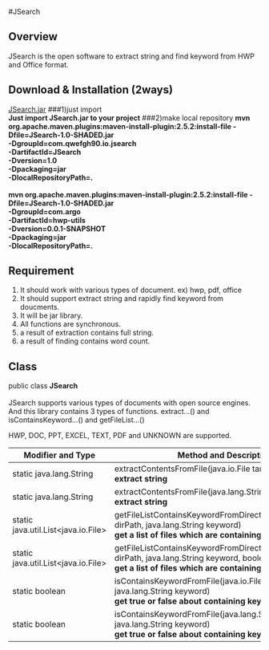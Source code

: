 #JSearch

## Overview
JSearch is the open software to extract string and find keyword from HWP and Office format.

## Download & Installation (2ways)
[JSearch.jar](https://github.com/qwefgh90/JSearch/raw/master/JSearch-1.0-SHADED.jar)
###1)just import
<br> **Just import JSearch.jar to your project**
###2)make local repository
<strong>mvn org.apache.maven.plugins:maven-install-plugin:2.5.2:install-file  -Dfile=JSearch-1.0-SHADED.jar \
                                                                              -DgroupId=com.qwefgh90.io.jsearch \
                                                                              -DartifactId=JSearch \
                                                                              -Dversion=1.0 \
                                                                              -Dpackaging=jar \
                                                                              -DlocalRepositoryPath=.</strong>
                                                                              <br><br>
<strong>mvn org.apache.maven.plugins:maven-install-plugin:2.5.2:install-file  -Dfile=JSearch-1.0-SHADED.jar \
                                                                              -DgroupId=com.argo \
                                                                              -DartifactId=hwp-utils \
                                                                              -Dversion=0.0.1-SNAPSHOT \
                                                                              -Dpackaging=jar \
                                                                              -DlocalRepositoryPath=.</strong>


## Requirement
1. It should work with various types of document. ex) hwp, pdf, office 
2. It should support extract string and rapidly find keyword from doucments.
3. It will be jar library.
4. All functions are synchronous.
5. a result of extraction contains full string.
6. a result of finding contains word count.

## Class

public class **JSearch**<br><br>
JSearch supports various types of documents with open source engines.<br> 
And this library contains 3 types of functions. extract...() and isContainsKeyword...() and getFileList...() 

HWP, DOC, PPT, EXCEL, TEXT, PDF and UNKNOWN are supported.


| Modifier and Type        | Method and Description |
| ------------- | -----|
| static java.lang.String |	extractContentsFromFile(java.io.File target) <br><strong> extract string </strong> |
| static java.lang.String |	extractContentsFromFile(java.lang.String filePath) <br><strong>  extract string </strong> |
| static java.util.List<java.io.File> |	getFileListContainsKeywordFromDirectory(java.lang.String dirPath, java.lang.String keyword) <br><strong>  get a list of files which are containing keyword. </strong> |
| static java.util.List<java.io.File> |	getFileListContainsKeywordFromDirectory(java.lang.String dirPath, java.lang.String keyword, boolean recursive) <br><strong>  get a list of files which are containing keyword. </strong> |
| static boolean |	isContainsKeywordFromFile(java.io.File file, java.lang.String keyword) <br><strong>  get true or false about containing keyword. </strong> |
| static boolean |	isContainsKeywordFromFile(java.lang.String filePath, java.lang.String keyword) <br><strong>  get true or false about containing keyword. </strong> |

